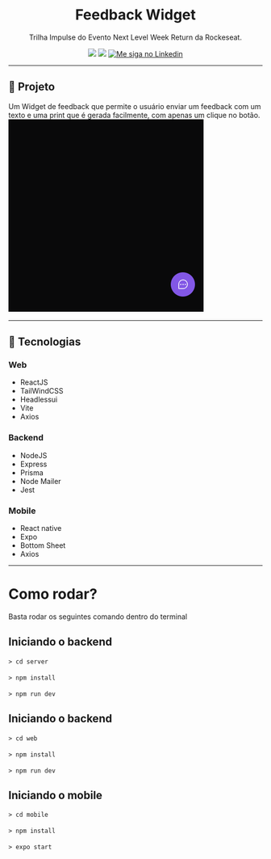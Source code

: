 <h1 align="center"> Feedback Widget </h1>
<p align="center">Trilha Impulse do Evento Next Level Week Return da Rockeseat.</p>

<p align="center">
    <img src="https://img.shields.io/static/v1?label=Status&message=Conclu%C3%ADdo&color=brightgreen&style=flat&labelColor=3E3E3E">
    <img src="https://img.shields.io/static/v1?message=NLW-Return&label=Rocketseat&color=996DFF&style=flat&labelColor=8257E5">
    <a href="https://www.linkedin.com/in/luanzuffo/" target="_blank">
        <img alt="Me siga no Linkedin" src="https://img.shields.io/badge/Follow%20up-Luan%20Zuffo-2ecc71?style=social&logo=linkedin">
    </a>
</p>

---

<h2>🚀 Projeto</h2>
Um Widget de feedback que permite o usuário enviar um feedback com um texto e uma print que é gerada facilmente, com apenas um clique no botão.

<img alt="Demonstração do Feedback Widget na WEB" src="./.files/web.gif">

---

<h2>🔧 Tecnologias</h2>

### Web

-   ReactJS
-   TailWindCSS
-   Headlessui
-   Vite
-   Axios

### Backend

-   NodeJS
-   Express
-   Prisma
-   Node Mailer
-   Jest

### Mobile

-   React native
-   Expo
-   Bottom Sheet
-   Axios


---

# Como rodar?

Basta rodar os seguintes comando dentro do terminal

## Iniciando o backend

```
> cd server

> npm install

> npm run dev
```

## Iniciando o backend

```
> cd web

> npm install

> npm run dev
```

## Iniciando o mobile

```
> cd mobile

> npm install

> expo start
```
